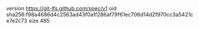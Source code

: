 version https://git-lfs.github.com/spec/v1
oid sha256:f98a4686d4c2563ad43f0a1f286af79f61ec706d14d2f970cc3a5421ce7e2c73
size 485
